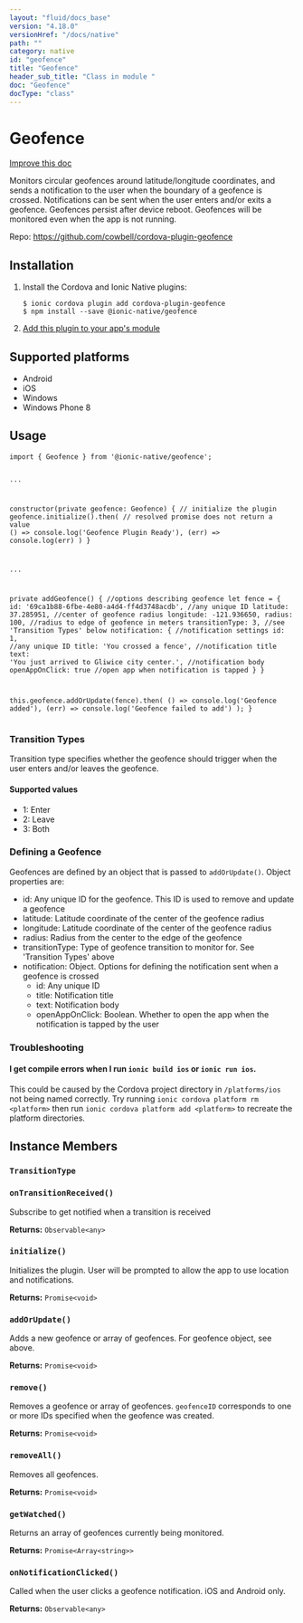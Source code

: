 ```yaml
---
layout: "fluid/docs_base"
version: "4.18.0"
versionHref: "/docs/native"
path: ""
category: native
id: "geofence"
title: "Geofence"
header_sub_title: "Class in module "
doc: "Geofence"
docType: "class"
---
```


<h1 class="api-title">Geofence</h1>

<a class="improve-v2-docs" href="http://github.com/ionic-team/ionic-native/edit/master/src/@ionic-native/plugins/geofence/index.ts#L4">
  Improve this doc
</a>







<p>Monitors circular geofences around latitude/longitude coordinates, and sends a notification to the user when the boundary of a geofence is crossed. Notifications can be sent when the user enters and/or exits a geofence.
Geofences persist after device reboot. Geofences will be monitored even when the app is not running.</p>


<p>Repo:
  <a href="https://github.com/cowbell/cordova-plugin-geofence">
    https://github.com/cowbell/cordova-plugin-geofence
  </a>
</p>


<h2><a class="anchor" name="installation" href="#installation"></a>Installation</h2>
<ol class="installation">
  <li>Install the Cordova and Ionic Native plugins:<br>
    <pre><code class="nohighlight">$ ionic cordova plugin add cordova-plugin-geofence
$ npm install --save @ionic-native/geofence
</code></pre>
  </li>
  <li><a href="https://ionicframework.com/docs/native/#Add_Plugins_to_Your_App_Module">Add this plugin to your app's module</a></li>
</ol>



<h2><a class="anchor" name="platforms" href="#platforms"></a>Supported platforms</h2>
<ul>
  <li>Android</li><li>iOS</li><li>Windows</li><li>Windows Phone 8</li>
</ul>






<h2><a class="anchor" name="usage" href="#usage"></a>Usage</h2>
<pre><code class="lang-typescript">import { Geofence } from &#39;@ionic-native/geofence&#39;;

...

constructor(private geofence: Geofence) {
  // initialize the plugin
  geofence.initialize().then(
    // resolved promise does not return a value
    () =&gt; console.log(&#39;Geofence Plugin Ready&#39;),
    (err) =&gt; console.log(err)
  )
}

...

private addGeofence() {
  //options describing geofence
  let fence = {
    id: &#39;69ca1b88-6fbe-4e80-a4d4-ff4d3748acdb&#39;, //any unique ID
    latitude:       37.285951, //center of geofence radius
    longitude:      -121.936650,
    radius:         100, //radius to edge of geofence in meters
    transitionType: 3, //see &#39;Transition Types&#39; below
    notification: { //notification settings
        id:             1, //any unique ID
        title:          &#39;You crossed a fence&#39;, //notification title
        text:           &#39;You just arrived to Gliwice city center.&#39;, //notification body
        openAppOnClick: true //open app when notification is tapped
    }
  }

  this.geofence.addOrUpdate(fence).then(
     () =&gt; console.log(&#39;Geofence added&#39;),
     (err) =&gt; console.log(&#39;Geofence failed to add&#39;)
   );
}
</code></pre>
<h3 id="transition-types">Transition Types</h3>
<p>Transition type specifies whether the geofence should trigger when the user enters and/or leaves the geofence.</p>
<h4 id="supported-values">Supported values</h4>
<ul>
<li>1: Enter</li>
<li>2: Leave</li>
<li>3: Both</li>
</ul>
<h3 id="defining-a-geofence">Defining a Geofence</h3>
<p>Geofences are defined by an object that is passed to <code>addOrUpdate()</code>. Object properties are:</p>
<ul>
<li>id: Any unique ID for the geofence. This ID is used to remove and update a geofence</li>
<li>latitude: Latitude coordinate of the center of the geofence radius</li>
<li>longitude: Latitude coordinate of the center of the geofence radius</li>
<li>radius: Radius from the center to the edge of the geofence</li>
<li>transitionType: Type of geofence transition to monitor for. See &#39;Transition Types&#39; above</li>
<li>notification: Object. Options for defining the notification sent when a geofence is crossed<ul>
<li>id: Any unique ID</li>
<li>title: Notification title</li>
<li>text: Notification body</li>
<li>openAppOnClick: Boolean. Whether to open the app when the notification is tapped by the user</li>
</ul>
</li>
</ul>
<h3 id="troubleshooting">Troubleshooting</h3>
<h4 id="i-get-compile-errors-when-i-run-ionic-build-ios-or-ionic-run-ios-">I get compile errors when I run <code>ionic build ios</code> or <code>ionic run ios</code>.</h4>
<p>This could be caused by the Cordova project directory in <code>/platforms/ios</code> not being named correctly.
Try running <code>ionic cordova platform rm &lt;platform&gt;</code> then run <code>ionic cordova platform add &lt;platform&gt;</code> to recreate the
platform directories.</p>








<h2><a class="anchor" name="instance-members" href="#instance-members"></a>Instance Members</h2>
<h3><a class="anchor" name="TransitionType" href="#TransitionType"></a><code>TransitionType</code></h3>




<h3><a class="anchor" name="onTransitionReceived" href="#onTransitionReceived"></a><code>onTransitionReceived()</code></h3>


Subscribe to get notified when a transition is received


<div class="return-value" markdown="1">
  <i class="icon ion-arrow-return-left"></i>
  <b>Returns:</b> <code>Observable&lt;any&gt;</code> 
</div><h3><a class="anchor" name="initialize" href="#initialize"></a><code>initialize()</code></h3>


Initializes the plugin. User will be prompted to allow the app to use location and notifications.



<div class="return-value" markdown="1">
  <i class="icon ion-arrow-return-left"></i>
  <b>Returns:</b> <code>Promise&lt;void&gt;</code> 
</div><h3><a class="anchor" name="addOrUpdate" href="#addOrUpdate"></a><code>addOrUpdate()</code></h3>


Adds a new geofence or array of geofences. For geofence object, see above.



<div class="return-value" markdown="1">
  <i class="icon ion-arrow-return-left"></i>
  <b>Returns:</b> <code>Promise&lt;void&gt;</code> 
</div><h3><a class="anchor" name="remove" href="#remove"></a><code>remove()</code></h3>


Removes a geofence or array of geofences. `geofenceID` corresponds to one or more IDs specified when the
geofence was created.



<div class="return-value" markdown="1">
  <i class="icon ion-arrow-return-left"></i>
  <b>Returns:</b> <code>Promise&lt;void&gt;</code> 
</div><h3><a class="anchor" name="removeAll" href="#removeAll"></a><code>removeAll()</code></h3>


Removes all geofences.



<div class="return-value" markdown="1">
  <i class="icon ion-arrow-return-left"></i>
  <b>Returns:</b> <code>Promise&lt;void&gt;</code> 
</div><h3><a class="anchor" name="getWatched" href="#getWatched"></a><code>getWatched()</code></h3>


Returns an array of geofences currently being monitored.



<div class="return-value" markdown="1">
  <i class="icon ion-arrow-return-left"></i>
  <b>Returns:</b> <code>Promise&lt;Array&lt;string&gt;&gt;</code> 
</div><h3><a class="anchor" name="onNotificationClicked" href="#onNotificationClicked"></a><code>onNotificationClicked()</code></h3>

Called when the user clicks a geofence notification. iOS and Android only.



<div class="return-value" markdown="1">
  <i class="icon ion-arrow-return-left"></i>
  <b>Returns:</b> <code>Observable&lt;any&gt;</code> 
</div>





